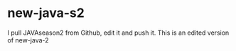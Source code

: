 # new-java-s2
I pull JAVAseason2 from Github, edit it and push it.
This is an edited version of new-java-2
